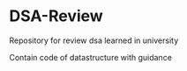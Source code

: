 # DSA-Review
Repository for review dsa learned in university

Contain code of datastructure with guidance 

